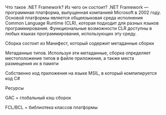 Что такое .NET Framework? Из чего он состоит?
.NET Framework — программная платформа, выпущенная компанией Microsoft в 2002 году. 
Основой платформы является общеязыковая среда исполнения Common Language Runtime (CLR),
которая подходит для разных языков программирования.
Функциональные возможности CLR доступны в любых языках программирования, использующих эту среду.


Сборка состоит из
Манифест, который содержит метаданные сборки

Метаданные типов. Используя эти метаданные, сборка определяет местоположение типов в файле приложения, а также места размещения их в памяти

Собственно код приложения на языке MSIL, в который компилируется код C#

Ресурсы


GAC = глобальный кэш сборок


FCL/BCL = библиотека классов платформы
